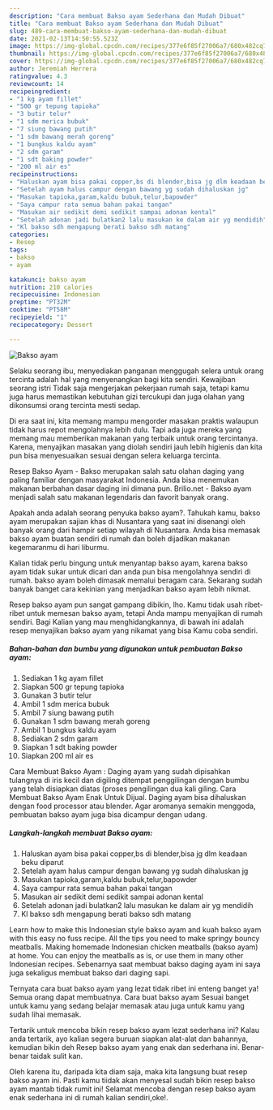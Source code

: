 ```yaml
---
description: "Cara membuat Bakso ayam Sederhana dan Mudah Dibuat"
title: "Cara membuat Bakso ayam Sederhana dan Mudah Dibuat"
slug: 489-cara-membuat-bakso-ayam-sederhana-dan-mudah-dibuat
date: 2021-02-13T14:50:55.523Z
image: https://img-global.cpcdn.com/recipes/377e6f85f27006a7/680x482cq70/bakso-ayam-foto-resep-utama.jpg
thumbnail: https://img-global.cpcdn.com/recipes/377e6f85f27006a7/680x482cq70/bakso-ayam-foto-resep-utama.jpg
cover: https://img-global.cpcdn.com/recipes/377e6f85f27006a7/680x482cq70/bakso-ayam-foto-resep-utama.jpg
author: Jeremiah Herrera
ratingvalue: 4.3
reviewcount: 14
recipeingredient:
- "1 kg ayam fillet"
- "500 gr tepung tapioka"
- "3 butir telur"
- "1 sdm merica bubuk"
- "7 siung bawang putih"
- "1 sdm bawang merah goreng"
- "1 bungkus kaldu ayam"
- "2 sdm garam"
- "1 sdt baking powder"
- "200 ml air es"
recipeinstructions:
- "Haluskan ayam bisa pakai copper,bs di blender,bisa jg dlm keadaan beku diparut"
- "Setelah ayam halus campur dengan bawang yg sudah dihaluskan jg"
- "Masukan tapioka,garam,kaldu bubuk,telur,bapowder"
- "Saya campur rata semua bahan pakai tangan"
- "Masukan air sedikit demi sedikit sampai adonan kental"
- "Setelah adonan jadi bulatkan2 lalu masukan ke dalam air yg mendidih"
- "Kl bakso sdh mengapung berati bakso sdh matang"
categories:
- Resep
tags:
- bakso
- ayam

katakunci: bakso ayam 
nutrition: 210 calories
recipecuisine: Indonesian
preptime: "PT32M"
cooktime: "PT58M"
recipeyield: "1"
recipecategory: Dessert

---
```



![Bakso ayam](https://img-global.cpcdn.com/recipes/377e6f85f27006a7/680x482cq70/bakso-ayam-foto-resep-utama.jpg)

Selaku seorang ibu, menyediakan panganan menggugah selera untuk orang tercinta adalah hal yang menyenangkan bagi kita sendiri. Kewajiban seorang istri Tidak saja mengerjakan pekerjaan rumah saja, tetapi kamu juga harus memastikan kebutuhan gizi tercukupi dan juga olahan yang dikonsumsi orang tercinta mesti sedap.

Di era  saat ini, kita memang mampu mengorder masakan praktis walaupun tidak harus repot mengolahnya lebih dulu. Tapi ada juga mereka yang memang mau memberikan makanan yang terbaik untuk orang tercintanya. Karena, menyajikan masakan yang diolah sendiri jauh lebih higienis dan kita pun bisa menyesuaikan sesuai dengan selera keluarga tercinta. 

Resep Bakso Ayam - Bakso merupakan salah satu olahan daging yang paling familiar dengan masyarakat Indonesia. Anda bisa menemukan makanan berbahan dasar daging ini dimana pun. Brilio.net - Bakso ayam menjadi salah satu makanan legendaris dan favorit banyak orang.

Apakah anda adalah seorang penyuka bakso ayam?. Tahukah kamu, bakso ayam merupakan sajian khas di Nusantara yang saat ini disenangi oleh banyak orang dari hampir setiap wilayah di Nusantara. Anda bisa memasak bakso ayam buatan sendiri di rumah dan boleh dijadikan makanan kegemaranmu di hari liburmu.

Kalian tidak perlu bingung untuk menyantap bakso ayam, karena bakso ayam tidak sukar untuk dicari dan anda pun bisa mengolahnya sendiri di rumah. bakso ayam boleh dimasak memalui beragam cara. Sekarang sudah banyak banget cara kekinian yang menjadikan bakso ayam lebih nikmat.

Resep bakso ayam pun sangat gampang dibikin, lho. Kamu tidak usah ribet-ribet untuk memesan bakso ayam, tetapi Anda mampu menyajikan di rumah sendiri. Bagi Kalian yang mau menghidangkannya, di bawah ini adalah resep menyajikan bakso ayam yang nikamat yang bisa Kamu coba sendiri.

<!--inarticleads1-->

##### Bahan-bahan dan bumbu yang digunakan untuk pembuatan Bakso ayam:

1. Sediakan 1 kg ayam fillet
1. Siapkan 500 gr tepung tapioka
1. Gunakan 3 butir telur
1. Ambil 1 sdm merica bubuk
1. Ambil 7 siung bawang putih
1. Gunakan 1 sdm bawang merah goreng
1. Ambil 1 bungkus kaldu ayam
1. Sediakan 2 sdm garam
1. Siapkan 1 sdt baking powder
1. Siapkan 200 ml air es


Cara Membuat Bakso Ayam : Daging ayam yang sudah dipisahkan tulangnya di iris kecil dan digiling ditempat penggilingan dengan bumbu yang telah disiapkan diatas (proses pengilingan dua kali giling. Cara Membuat Bakso Ayam Enak Untuk Dijual. Daging ayam bisa dihaluskan dengan food processor atau blender. Agar aromanya semakin menggoda, pembuatan bakso ayam juga bisa dicampur dengan udang. 

<!--inarticleads2-->

##### Langkah-langkah membuat Bakso ayam:

1. Haluskan ayam bisa pakai copper,bs di blender,bisa jg dlm keadaan beku diparut
1. Setelah ayam halus campur dengan bawang yg sudah dihaluskan jg
1. Masukan tapioka,garam,kaldu bubuk,telur,bapowder
1. Saya campur rata semua bahan pakai tangan
1. Masukan air sedikit demi sedikit sampai adonan kental
1. Setelah adonan jadi bulatkan2 lalu masukan ke dalam air yg mendidih
1. Kl bakso sdh mengapung berati bakso sdh matang


Learn how to make this Indonesian style bakso ayam and kuah bakso ayam with this easy no fuss recipe. All the tips you need to make springy bouncy meatballs. Making homemade Indonesian chicken meatballs (bakso ayam) at home. You can enjoy the meatballs as is, or use them in many other Indonesian recipes. Sebenarnya saat membuat bakso daging ayam ini saya juga sekaligus membuat bakso dari daging sapi. 

Ternyata cara buat bakso ayam yang lezat tidak ribet ini enteng banget ya! Semua orang dapat membuatnya. Cara buat bakso ayam Sesuai banget untuk kamu yang sedang belajar memasak atau juga untuk kamu yang sudah lihai memasak.

Tertarik untuk mencoba bikin resep bakso ayam lezat sederhana ini? Kalau anda tertarik, ayo kalian segera buruan siapkan alat-alat dan bahannya, kemudian bikin deh Resep bakso ayam yang enak dan sederhana ini. Benar-benar taidak sulit kan. 

Oleh karena itu, daripada kita diam saja, maka kita langsung buat resep bakso ayam ini. Pasti kamu tiidak akan menyesal sudah bikin resep bakso ayam mantab tidak rumit ini! Selamat mencoba dengan resep bakso ayam enak sederhana ini di rumah kalian sendiri,oke!.

